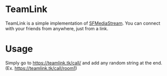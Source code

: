 # TeamLink

TeamLink is a simple implementation of [SFMediaStream](https://github.com/ScarletsFiction/SFMediaStream). You can connect with your friends from anywhere, just from a link.

# Usage

Simply go to https://teamlink.tk/call/ and add any random string at the end.
(Ex. https://teamlink.tk/call/room1)
